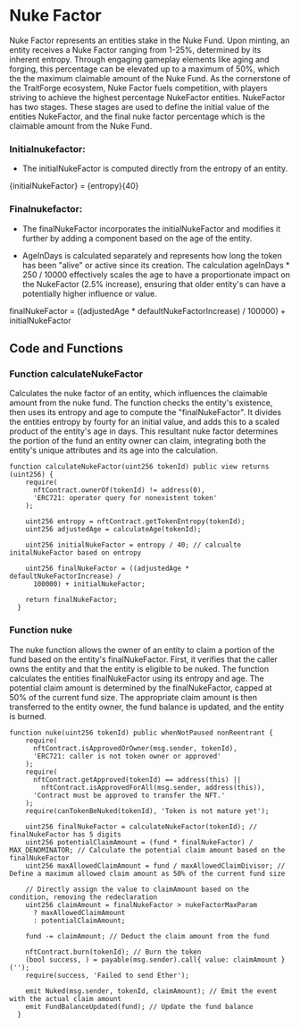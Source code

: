 # Nuke Factor 

Nuke Factor represents an entities stake in the Nuke Fund. Upon minting, an entity receives a Nuke Factor ranging from 1-25%, determined by its inherent entropy. Through engaging gameplay elements like aging and forging, this percentage can be elevated up to a maximum of 50%, which the the maximum claimable amount of the Nuke Fund. As the cornerstone of the TraitForge ecosystem, Nuke Factor fuels competition, with players striving to achieve the highest percentage NukeFactor entities.
NukeFactor has two stages. These stages are used to define the initial value of the entities NukeFactor, and the final nuke factor percentage which is the claimable amount from the Nuke Fund.

### Initialnukefactor:

- The initialNukeFactor is computed directly from the entropy of an entity.

{initialNukeFactor} = {entropy}{40}

### Finalnukefactor:

- The finalNukeFactor incorporates the initialNukeFactor and modifies it further by adding a component based on the age of the entity.

- AgeInDays is calculated separately and represents how long the token has been "alive" or active since its creation. The calculation ageInDays * 250 / 10000 effectively scales the age to have a proportionate impact on the NukeFactor (2.5% increase), ensuring that older entity's can have a potentially higher influence or value.

finalNukeFactor = ((adjustedAge * defaultNukeFactorIncrease) / 100000) + initialNukeFactor

## Code and Functions 

### Function calculateNukeFactor

Calculates the nuke factor of an entity, which influences the claimable amount from the nuke fund. The function checks the entity's existence, then uses its entropy and age to compute the "finalNukeFactor". It divides the entities entropy by fourty for an initial value, and adds this to a scaled product of the entity's age in days. This resultant nuke factor determines the portion of the fund an entity owner can claim, integrating both the entity's unique attributes and its age into the calculation.

```
function calculateNukeFactor(uint256 tokenId) public view returns (uint256) {
    require(
      nftContract.ownerOf(tokenId) != address(0),
      'ERC721: operator query for nonexistent token'
    );

    uint256 entropy = nftContract.getTokenEntropy(tokenId);
    uint256 adjustedAge = calculateAge(tokenId);

    uint256 initialNukeFactor = entropy / 40; // calcualte initalNukeFactor based on entropy

    uint256 finalNukeFactor = ((adjustedAge * defaultNukeFactorIncrease) /
      100000) + initialNukeFactor;

    return finalNukeFactor;
  }
```

### Function nuke

The nuke function allows the owner of an entity to claim a portion of the fund based on the entity's finalNukeFactor. First, it verifies that the caller owns the entity and that the entity is eligible to be nuked. The function calculates the entities finalNukeFactor using its entropy and age. The potential claim amount is determined by the finalNukeFactor, capped at 50% of the current fund size. The appropriate claim amount is then transferred to the entity owner, the fund balance is updated, and the entity is burned.

```
function nuke(uint256 tokenId) public whenNotPaused nonReentrant {
    require(
      nftContract.isApprovedOrOwner(msg.sender, tokenId),
      'ERC721: caller is not token owner or approved'
    );
    require(
      nftContract.getApproved(tokenId) == address(this) ||
        nftContract.isApprovedForAll(msg.sender, address(this)),
      'Contract must be approved to transfer the NFT.'
    );
    require(canTokenBeNuked(tokenId), 'Token is not mature yet');

    uint256 finalNukeFactor = calculateNukeFactor(tokenId); // finalNukeFactor has 5 digits
    uint256 potentialClaimAmount = (fund * finalNukeFactor) / MAX_DENOMINATOR; // Calculate the potential claim amount based on the finalNukeFactor
    uint256 maxAllowedClaimAmount = fund / maxAllowedClaimDivisor; // Define a maximum allowed claim amount as 50% of the current fund size

    // Directly assign the value to claimAmount based on the condition, removing the redeclaration
    uint256 claimAmount = finalNukeFactor > nukeFactorMaxParam
      ? maxAllowedClaimAmount
      : potentialClaimAmount;

    fund -= claimAmount; // Deduct the claim amount from the fund

    nftContract.burn(tokenId); // Burn the token
    (bool success, ) = payable(msg.sender).call{ value: claimAmount }('');
    require(success, 'Failed to send Ether');

    emit Nuked(msg.sender, tokenId, claimAmount); // Emit the event with the actual claim amount
    emit FundBalanceUpdated(fund); // Update the fund balance
  }
```

